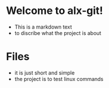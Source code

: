 # Welcome to alx-git!

- This is a markdown text
- to discribe what the project is about

# Files
- it is just short and simple
- the project is to test linux commands


